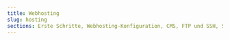 ```yaml
---
title: Webhosting
slug: hosting
sections: Erste Schritte, Webhosting-Konfiguration, CMS, FTP und SSH, SSL, Datenbanken, SQL Private, PHP, Webseitenoptimierung, Diagnose, Automatische Tasks (CRON), Weiterleitung und Authentifizierung
---
```

